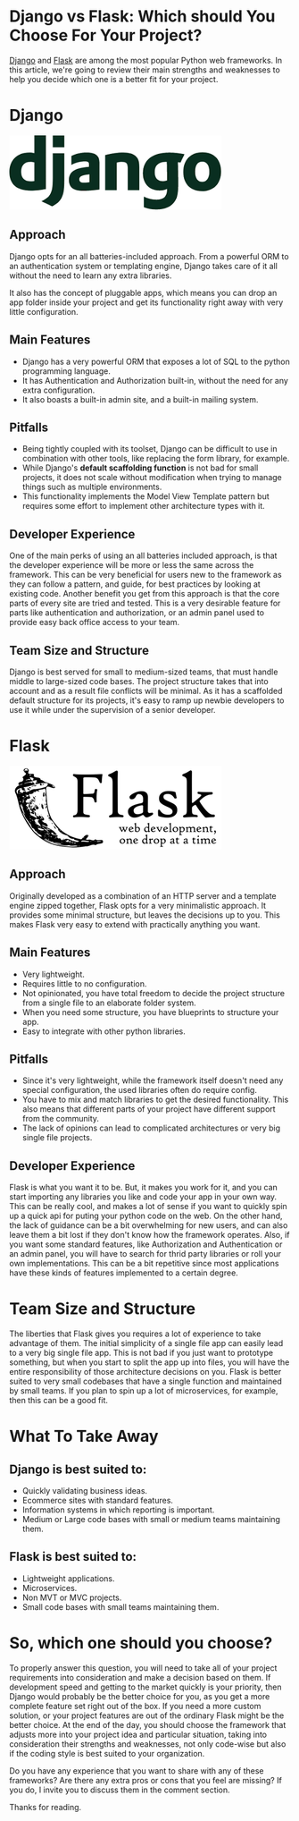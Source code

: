 # Django vs Flask: Which should You Choose For Your Project?
[Django](https://www.djangoproject.com/) and [Flask](https://flask.palletsprojects.com/en/1.1.x/) are among the most popular Python web frameworks.
In this article, we're going to review their main strengths and weaknesses to help you decide which one is a better fit for your project.


# Django
[![django-logo](images/flask-vs-django-django-logo.png)](https://www.djangoproject.com/)
## Approach
Django opts for an all batteries-included approach.
From a powerful ORM to an authentication system or templating engine, Django takes care of it all without the need to learn any extra libraries.

It also has the concept of pluggable apps, which means you can drop an app folder inside your project and get its functionality right away with very little configuration. 

## Main Features
- Django has a very powerful ORM that exposes a lot of SQL to the python programming language.
- It has Authentication and Authorization built-in, without the need for any extra configuration.
- It also boasts a built-in admin site, and
 a built-in mailing system.

## Pitfalls
- Being tightly coupled with its toolset, Django can be difficult to use in combination with other tools, like replacing the form library, for example.
- While Django's **default scaffolding function** is not bad for small projects, it does not scale without modification when trying to manage things such as multiple environments.
- This functionality implements the Model View Template pattern but requires some effort to implement other architecture types with it.

## Developer Experience
One of the main perks of using an all batteries included approach, is that the developer experience will be more or less the same across the framework.
This can be very beneficial for users new to the framework as they can follow a pattern, and guide, for best practices by looking at existing code.
Another benefit you get from this approach is that the core parts of every site are tried and tested.
This is a very desirable feature for parts like authentication and authorization, or an admin panel used to provide easy back office access to your team.

## Team Size and Structure
Django is best served for small to medium-sized teams, that must handle middle to large-sized code bases.
The project structure takes that into account and as a result file conflicts will be minimal.
As it has a scaffolded default structure for its projects, it's easy to ramp up newbie developers to use it while under the supervision of a senior developer. 



# Flask
[![flask logo](images/django-vs-flask-flask-logo.png)](https://flask.palletsprojects.com/en/1.1.x/)
## Approach
Originally developed as a combination of an HTTP server and a template engine zipped together, Flask opts for a very minimalistic approach.
It provides some minimal structure, but leaves the decisions up to you.
This makes Flask very easy to extend with practically anything you want.

## Main Features
- Very lightweight.
-  Requires little to no configuration.
- Not opinionated, you have total freedom to decide the project structure from a single file to an elaborate folder system.
- When you need some structure, you have blueprints to structure your app.
- Easy to integrate with other python libraries.

## Pitfalls
- Since it's very lightweight, while the framework itself doesn't need any special configuration, the used libraries often do require config.
- You have to mix and match libraries to get the desired functionality. This also means that different parts of your project have different support from the community.
- The lack of opinions can lead to complicated architectures or very big single file projects.

## Developer Experience
Flask is what you want it to be.
But, it makes you work for it, and you can start importing any libraries you like and code your app in your own way.
This can be really cool, and makes a lot of sense if you want to quickly spin up a quick api for puting your python code on the web.
On the other hand, the lack of guidance can be a bit overwhelming for new users, and can also leave them a bit lost if they don't know how the framework operates. 
Also, if you want some standard features, like Authorization and Authentication or an admin panel, you will have to search for thrid party libraries or roll your own implementations.
This can be a bit repetitive since most applications have these kinds of features implemented to a certain degree.

# Team Size and Structure
The liberties that Flask gives you requires a lot of experience to take advantage of them.
The initial simplicity of a single file app can easily lead to a very big single file app.
This is not bad if you just want to prototype something, but when you start to split the app up into files, you will have the entire responsibility of those architecture decisions on you.
Flask is better suited to very small codebases that have a single function and maintained by small teams.
If you plan to spin up a lot of microservices, for example, then this can be a good fit.


# What To Take Away

## Django is best suited to: 
- Quickly validating business ideas.
- Ecommerce sites with standard features.
- Information systems in which reporting is important.
- Medium or Large code bases with small or medium teams maintaining them.

## Flask is best suited to:
- Lightweight applications.
- Microservices.
- Non MVT or MVC projects.
- Small code bases with small teams maintaining them.

# So, which one should you choose?
To properly answer this question, you will need to take all of your project requirements into consideration and make a decision based on them. 
If development speed and getting to the market quickly is your priority, then Django would probably be the better choice for you,
as you get a more complete feature set right out of the box.
If you need a more custom solution, or your project features are out of the ordinary Flask might be the better choice.
At the end of the day, you should choose the framework that adjusts more into your project idea and particular situation,
taking into consideration their strengths and weaknesses, not only code-wise but also if the coding style is best suited to your organization.

Do you have any experience that you want to share with any of these frameworks?
Are there any extra pros or cons that you feel are missing?
If you do, I invite you to discuss them in the comment section.

Thanks for reading.
 
